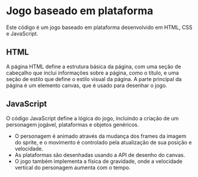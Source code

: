# Jogo baseado em plataforma

Este código é um jogo baseado em plataforma desenvolvido em HTML, CSS e JavaScript. 

## HTML
A página HTML define a estrutura básica da página, com uma seção de cabeçalho que inclui informações sobre a página, como o título, e uma seção de estilo que define o estilo visual da página. A parte principal da página é um elemento canvas, que é usado para desenhar o jogo.

## JavaScript
O código JavaScript define a lógica do jogo, incluindo a criação de um personagem jogável, plataformas e objetos genéricos. 
- O personagem é animado através da mudança dos frames da imagem do sprite, e o movimento é controlado pela atualização de sua posição e velocidade. 
- As plataformas são desenhadas usando a API de desenho do canvas. 
- O jogo também implementa a física de gravidade, onde a velocidade vertical do personagem aumenta com o tempo.

